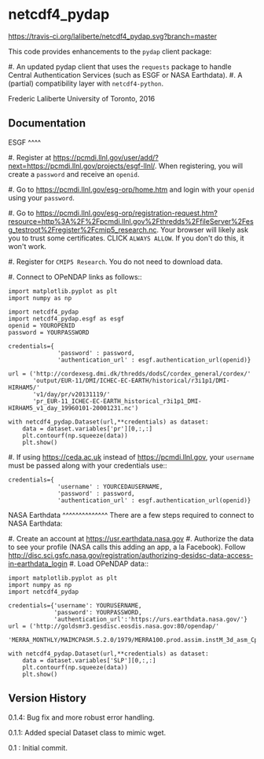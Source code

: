 netcdf4_pydap
=============
https://travis-ci.org/laliberte/netcdf4_pydap.svg?branch=master

This code provides enhancements to the `pydap` client package:

#. An updated pydap client that uses the `requests` package to handle Central Authentication Services (such as ESGF or NASA Earthdata).
#. A (partial) compatibility layer with `netcdf4-python`.

Frederic Laliberte
University of Toronto, 2016

Documentation
-------------

ESGF
^^^^

#. Register at https://pcmdi.llnl.gov/user/add/?next=https://pcmdi.llnl.gov/projects/esgf-llnl/.
   When registering, you will create a `password` and receive an `openid`.

#. Go to https://pcmdi.llnl.gov/esg-orp/home.htm and login with your `openid` using your `password`.

#. Go to https://pcmdi.llnl.gov/esg-orp/registration-request.htm?resource=http%3A%2F%2Fpcmdi.llnl.gov%2Fthredds%2FfileServer%2Fesg_testroot%2Fregister%2Fcmip5_research.nc.
   Your browser will likely ask you to trust some certificates. CLICK `ALWAYS ALLOW`. If you don't do this, it won't work.

#. Register for `CMIP5 Research`. You do not need to download data.

#. Connect to OPeNDAP links as follows::

    import matplotlib.pyplot as plt
    import numpy as np

    import netcdf4_pydap 
    import netcdf4_pydap.esgf as esgf
    openid = YOUROPENID
    password = YOURPASSWORD

    credentials={
                  'password' : password,
                  'authentication_url' : esgf.authentication_url(openid)}

    url = ('http://cordexesg.dmi.dk/thredds/dodsC/cordex_general/cordex/' 
           'output/EUR-11/DMI/ICHEC-EC-EARTH/historical/r3i1p1/DMI-HIRHAM5/'
           'v1/day/pr/v20131119/'
           'pr_EUR-11_ICHEC-EC-EARTH_historical_r3i1p1_DMI-HIRHAM5_v1_day_19960101-20001231.nc')

    with netcdf4_pydap.Dataset(url,**credentials) as dataset:
        data = dataset.variables['pr'][0,:,:]
        plt.contourf(np.squeeze(data))
        plt.show()

#. If using https://ceda.ac.uk instead of https://pcmdi.llnl.gov, your `username` must be passed along with your credentials use::

    credentials={
                  'username' : YOURCEDAUSERNAME,
                  'password' : password,
                  'authentication_url' : esgf.authentication_url(openid)}


NASA Earthdata
^^^^^^^^^^^^^^
There are a few steps required to connect to NASA Earthdata:

#. Create an account at https://usr.earthdata.nasa.gov
#. Authorize the data to see your profile (NASA calls this adding an app, a la Facebook).
   Follow http://disc.sci.gsfc.nasa.gov/registration/authorizing-desidsc-data-access-in-earthdata_login
#. Load OPeNDAP data::

    import matplotlib.pyplot as plt
    import numpy as np
    import netcdf4_pydap

    credentials={'username': YOURUSERNAME,
                 'password': YOURPASSWORD,
                 'authentication_url':'https://urs.earthdata.nasa.gov/'}
    url = ('http://goldsmr3.gesdisc.eosdis.nasa.gov:80/opendap/'
           'MERRA_MONTHLY/MAIMCPASM.5.2.0/1979/MERRA100.prod.assim.instM_3d_asm_Cp.197901.hdf')

    with netcdf4_pydap.Dataset(url,**credentials) as dataset:
        data = dataset.variables['SLP'][0,:,:]
        plt.contourf(np.squeeze(data))
        plt.show()


Version History
---------------

0.1.4:  Bug fix and more robust error handling.

0.1.1:  Added special Dataset class to mimic wget.

0.1 :   Initial commit.
